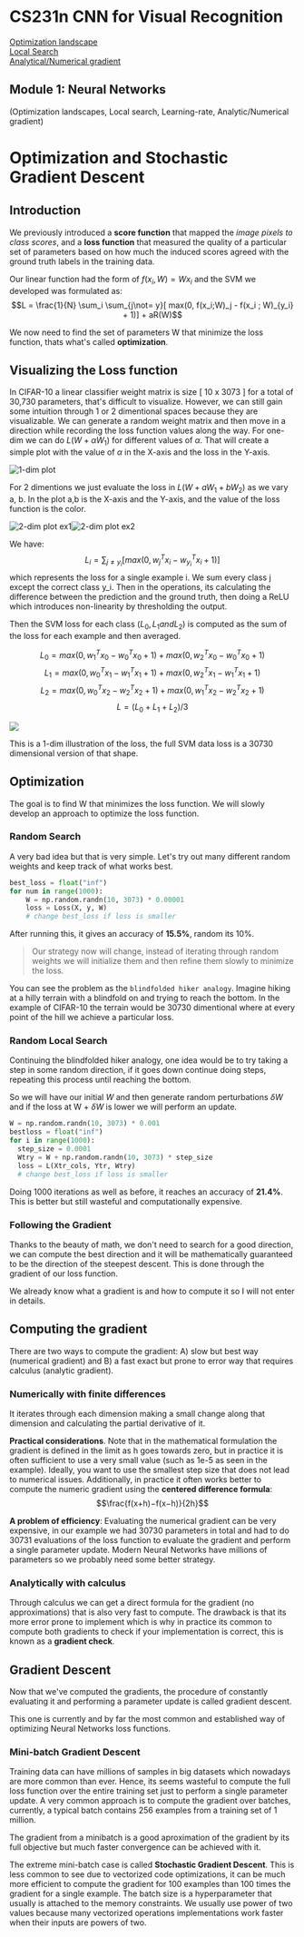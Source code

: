 # CS231n CNN for Visual Recognition

[Optimization landscape](#optimization-and-stochastic-gradient-descent)  
[Local Search](#random-local-search)  
[Analytical/Numerical gradient](#computing-the-gradient)  

## Module 1: Neural Networks
(Optimization landscapes, Local search, Learning-rate, Analytic/Numerical gradient)

# Optimization and Stochastic Gradient Descent

## Introduction

We previously introduced a **score function** that mapped the *image pixels to class scores*, and a **loss function** that measured the quality of a particular set of parameters based on how much the induced scores agreed with the ground truth labels in the training data.

Our linear function had the form of $f(x_i, W) = Wx_i$ and the SVM we developed was formulated as:
$$L = \frac{1}{N} \sum_i \sum_{j\not= y}[ max(0, f(x_i;W)_j - f(x_i ; W)_{y_i} + 1)] + aR(W)$$

We now need to find the set of parameters W that minimize the loss function, thats what's called **optimization**.

## Visualizing the Loss function

In CIFAR-10 a linear classifier weight matrix is size [ 10 x 3073 ] for a total of 30,730 parameters, that's difficult to visualize. However, we can still gain some intuition through 1 or 2 dimentional spaces because they are visualizable. We can generate a random weight matrix and then move in a direction while recording the loss function values along the way.   For one-dim we can do $L(W + \alpha W_1)$ for different values of $\alpha$. That will create a simple plot with the value of $\alpha$ in the X-axis and the loss in the Y-axis. 

![1-dim plot](https://cs231n.github.io/assets/svm1d.png)

For 2 dimentions we just evaluate the loss in $L(W + aW_1 + bW_2)$ as we vary a, b. In the plot a,b is the X-axis and the Y-axis, and the value of the loss function is the color.

![2-dim plot ex1](https://cs231n.github.io/assets/svm_one.jpg)![2-dim plot ex2](https://cs231n.github.io/assets/svm_all.jpg)


We have:
$$L_i = \sum_{j\not=y_i} [max(0, w_j^T x_i - w_{y_i}^T x_i + 1)]$$
which represents the loss for a single example i. We sum every class j except the correct class y_i. Then in the operations, its calculating the difference between the prediction and the ground truth, then doing a ReLU which introduces non-linearity by thresholding the output.

Then the SVM loss for each class $(L_0, L_1 and L_2)$ is computed as the sum of the loss for each example and then averaged. 

$$L_0 = max(0, w_1^T x_0 - w_0^T x_0 + 1) + max(0, w_2^T x_0 - w_0^Tx_0 + 1)$$
$$L_1 = max(0, w_0^T x_1 - w_1^T x_1 + 1) + max(0, w_2^T x_1 - w_1^Tx_1 + 1)$$
$$L_2 = max(0, w_0^T x_2 - w_2^T x_2 + 1) + max(0, w_1^T x_2 - w_2^Tx_2 + 1)$$
$$L = (L_0 + L_1 + L_2)/3$$

![](https://cs231n.github.io/assets/svmbowl.png)

This is a 1-dim illustration of the loss, the full SVM data loss is a 30730 dimensional version of that shape.

## Optimization

The goal is to find W that minimizes the loss function. We will slowly develop an approach to optimize the loss function.

### Random Search

A very bad idea but that is very simple. Let's try out many different random weights and keep track of what works best.
```py
best_loss = float("inf")
for num in range(1000):
    W = np.random.randn(10, 3073) * 0.00001
    loss = Loss(X, y, W)
    # change best_loss if loss is smaller
```

After running this, it gives an accuracy of **15.5%**, random its 10%.

> Our strategy now will change, instead of iterating through random weights we will initialize them and then refine them slowly to minimize the loss.

You can see the problem as the `blindfolded hiker analogy`. Imagine hiking at a hilly terrain with a blindfold on and trying to reach the bottom. In the example of CIFAR-10 the terrain would be 30730 dimentional where at every point of the hill we achieve a particular loss.

### Random Local Search

Continuing the blindfolded hiker analogy, one idea would be to try taking a step in some random direction, if it goes down continue doing steps, repeating this process until reaching the bottom. 

So we will have our initial $W$ and then generate random perturbations $\delta W$ and if the loss at W + $\delta W$ is lower we will perform an update. 

```py
W = np.random.randn(10, 3073) * 0.001 
bestloss = float("inf")
for i in range(1000):
  step_size = 0.0001
  Wtry = W + np.random.randn(10, 3073) * step_size
  loss = L(Xtr_cols, Ytr, Wtry)
  # change best_loss if loss is smaller
```
Doing 1000 iterations as well as before, it reaches an accuracy of **21.4%**. This is better but still wasteful and computationally expensive.

### Following the Gradient

Thanks to the beauty of math, we don't need to search for a good direction, we can compute the best direction and it will be mathematically guaranteed to be the direction of the steepest descent. This is done through the gradient of our loss function.

We already know what a gradient is and how to compute it so I will not enter in details.

## Computing the gradient

There are two ways to compute the gradient: A) slow but best way (numerical gradient) and B) a fast exact but prone to error way that requires calculus (analytic gradient).

### Numerically with finite differences

It iterates through each dimension making a small change along that dimension and calculating the partial derivative of it. 

**Practical considerations**. Note that in the mathematical formulation the gradient is defined in the limit as h goes towards zero, but in practice it is often sufficient to use a very small value (such as 1e-5 as seen in the example). Ideally, you want to use the smallest step size that does not lead to numerical issues. Additionally, in practice it often works better to compute the numeric gradient using the **centered difference formula**: 
$$\frac{f(x+h)−f(x−h)}{2h}$$

**A problem of efficiency**: Evaluating the numerical gradient can be very expensive, in our example we had 30730 parameters in total and had to do 30731 evaluations of the loss function to evaluate the gradient and perform a single parameter update. Modern Neural Networks have millions of parameters so we probably need some better strategy.

### Analytically with calculus

Through calculus we can get a direct formula for the gradient (no approximations) that is also very fast to compute. The drawback is that its more error prone to implement which is why in practice its common to compute both gradients to check if your implementation is correct, this is known as a **gradient check**.

## Gradient Descent

Now that we've computed the gradients, the procedure of constantly evaluating it and performing a parameter update is called gradient descent.

This one is currently and by far the most common and established way of optimizing Neural Networks loss functions. 

### Mini-batch Gradient Descent

Training data can have millions of samples in big datasets which nowadays are more common than ever. Hence, its seems wasteful to compute the full loss function over the entire training set just to perform a single parameter update. A very common approach is to compute the gradient over batches, currently, a typical batch contains 256 examples from a training set of 1 million.

The gradient from a minibatch is a good aproximation of the gradient by its full objective but much faster convergence can be achieved with it.

The extreme mini-batch case is called **Stochastic Gradient Descent**. This is less common to see due to vectorized code optimizations, it can be much more efficient to compute the gradient for 100 examples than 100 times the gradient for a single example. The batch size is a hyperparameter that usually is attached to the memory constraints. We usually use power of two values because many vectorized operations implementations work faster when their inputs are powers of two.